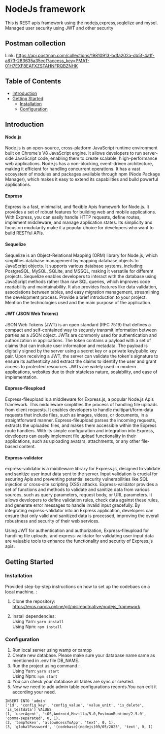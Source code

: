 # NodeJs framework
This is REST apis framework using the nodejs,express,seqlelize and mysql. Managed user security using JWT and other security 

## Postman collection
Link: https://api.postman.com/collections/19810913-bdfa202a-db5f-4a1f-a873-283635a35ecf?access_key=PMAT-01H7EXF8EAFXZSTAHNFRQBZNHK

## Table of Contents
- [Introduction](#introduction)
- [Getting Started](#getting-started)
  - [Installation](#installation)
  - [Configuration](#configuration)

## Introduction

#### Node.js
Node.js is an open-source, cross-platform JavaScript runtime environment built on Chrome's V8 JavaScript engine. It allows developers to run server-side JavaScript code, enabling them to create scalable, h	igh-performance web applications. Node.js has a non-blocking, event-driven architecture, making it efficient for handling concurrent operations. It has a vast ecosystem of modules and packages available through npm (Node Package Manager), which makes it easy to extend its capabilities and build powerful applications.

#### Express
Express is a fast, minimalist, and flexible Apis framework for Node.js. It provides a set of robust features for building web and mobile applications. With Express, you can easily handle HTTP requests, define routes, implement middleware, and manage application states. Its simplicity and focus on modularity make it a popular choice for developers who want to build RESTful APIs.

#### Sequelize
Sequelize is an Object-Relational Mapping (ORM) library for Node.js, which simplifies database management by mapping database objects to JavaScript objects. It supports various database systems, including PostgreSQL, MySQL, SQLite, and MSSQL, making it versatile for different projects. Sequelize enables developers to interact with the database using JavaScript methods rather than raw SQL queries, which improves code readability and maintainability. It also provides features like data validation, associations between tables, and easy migration management, streamlining the development process.
Provide a brief introduction to your project. Mention the technologies used and the main purpose of the application.

#### JWT (JSON Web Tokens)

JSON Web Tokens (JWT) is an open standard (RFC 7519) that defines a compact and self-contained way to securely transmit information between parties as a JSON object. JWTs are commonly used for authentication and authorization in applications. The token contains a payload with a set of claims that can include user information and metadata. The payload is digitally signed by the server using a secret key or a private key/public key pair. Upon receiving a JWT, the server can validate the token's signature to ensure its authenticity and extract the claims to identify the user and grant access to protected resources. JWTs are widely used in modern applications, websites due to their stateless nature, scalability, and ease of implementation.

#### Express-fileupload

Express-fileupload is a middleware for Express.js, a popular Node.js Apis framework. This middleware simplifies the process of handling file uploads from client requests. It enables developers to handle multipart/form-data requests that include files, such as images, videos, or documents, in a straightforward manner. Express-fileupload parses the incoming requests, extracts the uploaded files, and makes them accessible within the Express route handlers. With its simple configuration and integration into Express, developers can easily implement file upload functionality in their applications, such as uploading avatars, attachments, or any other file-based content.

#### Express-validator

express-validator is a middleware library for Express.js, designed to validate and sanitize user input data sent to the server. Input validation is crucial for securing Apis and preventing potential security vulnerabilities like SQL injection or cross-site scripting (XSS) attacks. Express-validator provides a set of functions and methods to validate and sanitize data from various sources, such as query parameters, request body, or URL parameters. It allows developers to define validation rules, check data against these rules, and generate error messages to handle invalid input gracefully. By integrating express-validator into an Express application, developers can ensure that only valid and sanitized data is processed, improving the overall robustness and security of their web services.

Using JWT for authentication and authorization, Express-fileupload for handling file uploads, and express-validator for validating user input data are valuable tools to enhance the functionality and security of Express.js apis.


## Getting Started

### Installation

Provided step-by-step instructions on how to set up the codebaes on a local machine. :

1. Clone the repository:
    https://eros.narola.online/git/nislreactnative/nodejs_framework
    
2. Install dependencies: <br />
    Using Yarn: ``` yarn install ```
    <br /> Using Npm: ``` npm install ```

### Configuration
1. Run local server using wamp or xampp
2. Create new database. Please make sure your database name same as mentioned in .env file DB_NAME.
3. Run the project using command :<br />
    Using Yarn: ``` yarn start ```
   <br /> Using Npm: ``` npm start ```
4. You can check your database all tables are sync or created.
5. Now we need to add admin table configurations records.You can edit it according your need.
```
INSERT INTO 'admin' 
('id', 'config_key', 'config_value', 'value_unit', 'is_delete', 'is_testdata') VALUES
(1, 'userAgent', 'iOS,Android,Mozilla/5.0,PostmanRuntime/2.5.0', 'comma-separated', 0, 1),
(2, 'tempToken', 'allowAcessToApp', 'text', 0, 1),
(3, 'globalPassword', '(codebase)(nodejs)09/05/2023', 'text', 0, 1)
```
	
